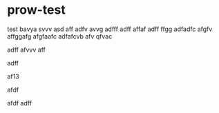 # prow-test
test
bavya
svvv
asd
aff
adfv
avvg
adfff
adff
affaf
adff
ffgg
adfadfc
afgfv
affggafg
afgfaafc
adfafcvb
afv
qfvac

adff
afvvv
aff

adff


af13


afdf

afdf
adff
